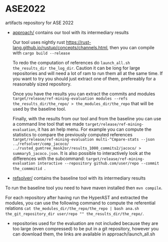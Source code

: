 # ASE2022
artifacts repository for ASE 2022

* [approach/](approach/) contains our tool with its intermediary results

  Our tool uses nightly rust https://rust-lang.github.io/rustup/concepts/channels.html, then you can compile with ``cargo build --release``
  
  To redo the computation of references do ``launch_all.sh the_results_dir the_log_dir``. Caution it can be long for large repositories and will need a lot of ram to run them all at the same time. If you want to try you should just extract one of them, prefereably for a reasonably sized repository.

  Once you have the results you can extract the commits and modules ``target/release/ref-mining-evaluation modules --refs the_results_dir/the_repo/ > the_modules_dir/the_repo`` that will be used by the baseline tool.

  Finally, with the results from our tool and from the baseline you can use a command line tool that we made ``target/release/ref-mining-evaluation``, it has an help menu. For example you can compute the statistics to compare the previously computed references ``target/release/ref-mining-evaluation multi-^Cmpare-stats --json ../refsolver/comp_jacoco/ ../rusted_gumtree_mask2or/results_1000_commits2/jacoco/ > summary5_jacoco.json``.
  It is also possible to interactively look at the differences with the subcommand: ``target/release/ref-mining-evaluation interactive --repository github.com/user/repo --commit the_commmitid ``.

* [refsolver/](refsolver/) contains the baseline tool with its intermediary results

To run the baseline tool you need to have maven installed then ``mvn compile``.

For each repository after having run the HyperAST and extracted the modules, you can use the following command to compute the referential relations
``cat the_modules_dir/the_repo/the_repo | bash ana.sh the_git_repository_dir user/repo "" the_results_dir/the_repo/``.

* repositories used for the evaluation are not included because they are too large (even compressed) to be put in a git repository, however you can download them, the links are available in approach/launch_all.sh

